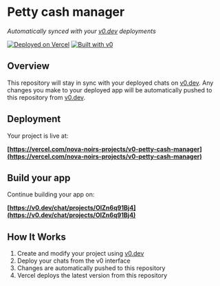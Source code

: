 # Petty cash manager

*Automatically synced with your [v0.dev](https://v0.dev) deployments*

[![Deployed on Vercel](https://img.shields.io/badge/Deployed%20on-Vercel-black?style=for-the-badge&logo=vercel)](https://vercel.com/nova-noirs-projects/v0-petty-cash-manager)
[![Built with v0](https://img.shields.io/badge/Built%20with-v0.dev-black?style=for-the-badge)](https://v0.dev/chat/projects/OlZn6q91Bj4)

## Overview

This repository will stay in sync with your deployed chats on [v0.dev](https://v0.dev).
Any changes you make to your deployed app will be automatically pushed to this repository from [v0.dev](https://v0.dev).

## Deployment

Your project is live at:

**[https://vercel.com/nova-noirs-projects/v0-petty-cash-manager](https://vercel.com/nova-noirs-projects/v0-petty-cash-manager)**

## Build your app

Continue building your app on:

**[https://v0.dev/chat/projects/OlZn6q91Bj4](https://v0.dev/chat/projects/OlZn6q91Bj4)**

## How It Works

1. Create and modify your project using [v0.dev](https://v0.dev)
2. Deploy your chats from the v0 interface
3. Changes are automatically pushed to this repository
4. Vercel deploys the latest version from this repository
